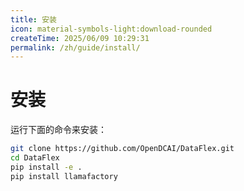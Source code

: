 ```yaml
---
title: 安装
icon: material-symbols-light:download-rounded
createTime: 2025/06/09 10:29:31
permalink: /zh/guide/install/
---
```

# 安装

运行下面的命令来安装：

```bash
git clone https://github.com/OpenDCAI/DataFlex.git
cd DataFlex
pip install -e .
pip install llamafactory
```
